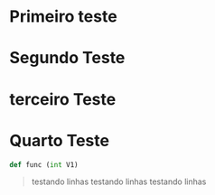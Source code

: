 # Primeiro teste
# Segundo Teste
# terceiro Teste
# Quarto Teste

``` python
def func (int V1)
```
> testando linhas
> testando linhas
> testando linhas
>
>

